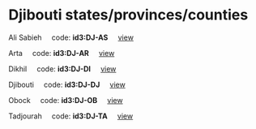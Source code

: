 # Djibouti states/provinces/counties
Ali Sabieh&nbsp;&nbsp;&nbsp;&nbsp;&nbsp;code: **id3:DJ-AS**&nbsp;&nbsp;&nbsp;&nbsp;&nbsp;[view](../export/geojson/medium/id3/dj/as.geojson)&nbsp;&nbsp;&nbsp;&nbsp;&nbsp;


Arta&nbsp;&nbsp;&nbsp;&nbsp;&nbsp;code: **id3:DJ-AR**&nbsp;&nbsp;&nbsp;&nbsp;&nbsp;[view](../export/geojson/medium/id3/dj/ar.geojson)&nbsp;&nbsp;&nbsp;&nbsp;&nbsp;


Dikhil&nbsp;&nbsp;&nbsp;&nbsp;&nbsp;code: **id3:DJ-DI**&nbsp;&nbsp;&nbsp;&nbsp;&nbsp;[view](../export/geojson/medium/id3/dj/di.geojson)&nbsp;&nbsp;&nbsp;&nbsp;&nbsp;


Djibouti&nbsp;&nbsp;&nbsp;&nbsp;&nbsp;code: **id3:DJ-DJ**&nbsp;&nbsp;&nbsp;&nbsp;&nbsp;[view](../export/geojson/medium/id3/dj/dj.geojson)&nbsp;&nbsp;&nbsp;&nbsp;&nbsp;


Obock&nbsp;&nbsp;&nbsp;&nbsp;&nbsp;code: **id3:DJ-OB**&nbsp;&nbsp;&nbsp;&nbsp;&nbsp;[view](../export/geojson/medium/id3/dj/ob.geojson)&nbsp;&nbsp;&nbsp;&nbsp;&nbsp;


Tadjourah&nbsp;&nbsp;&nbsp;&nbsp;&nbsp;code: **id3:DJ-TA**&nbsp;&nbsp;&nbsp;&nbsp;&nbsp;[view](../export/geojson/medium/id3/dj/ta.geojson)&nbsp;&nbsp;&nbsp;&nbsp;&nbsp;

